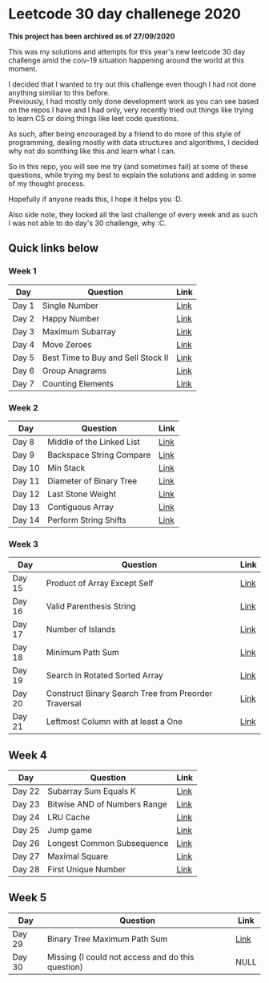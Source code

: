 # Leetcode 30 day challenege 2020

**This project has been archived as of 27/09/2020**

This was my solutions and attempts for this year's new leetcode 30 day challenge amid the coiv-19 situation happening around the world at this moment.  

I decided that I wanted to try out this challenge even though I had not done anything similiar to this before.  
Previously, I had mostly only done development work as you can see based on the repos I have and I had only, very recently tried out things like trying to learn CS or doing things like leet code questions.  

As such, after being encouraged by a friend to do more of this style of programming, dealing mostly with data structures and algorithms, I decided why not do somthing like this and learn what I can.  

So in this repo, you will see me try (and sometimes fail) at some of these questions, while trying my best to explain the solutions and adding in some of my thought process.  

Hopefully if anyone reads this, I hope it helps you :D.  

Also side note, they locked all the last challenge of every week and as such I was not able to do day's 30 challenge, why :C.  

## Quick links below

### Week 1
| Day   | Question | Link |
| ----- | -------- | ---- |
| Day 1 |Single Number | [Link](wk1/d1.md)|
| Day 2 | Happy Number| [Link](wk1/d2.md)|
| Day 3 | Maximum Subarray| [Link](wk1/d3.md)|
| Day 4 | Move Zeroes| [Link](wk1/d4.md)|
| Day 5 | Best Time to Buy and Sell Stock II| [Link](wk1/d5.md)|
| Day 6 | Group Anagrams| [Link](wk1/d6.md)|
| Day 7 | Counting Elements| [Link](wk1/d7.md)|

### Week 2

| Day   | Question | Link |
| ----- | -------- | ---- |
| Day 8 | Middle of the Linked List| [Link](wk2/d8.md)|
| Day 9 | Backspace String Compare| [Link](wk2/d9.md)|
| Day 10 | Min Stack| [Link](wk2/d10.md)|
| Day 11 | Diameter of Binary Tree| [Link](wk2/d11.md)|
| Day 12 | Last Stone Weight| [Link](wk2/d12.md)|
| Day 13 | Contiguous Array| [Link](wk2/d13.md)|
| Day 14 | Perform String Shifts| [Link](wk2/d14.md)|

### Week 3

| Day   | Question | Link |
| ----- | -------- | ---- |
| Day 15 | Product of Array Except Self| [Link](wk3/d15.md)|
| Day 16 | Valid Parenthesis String| [Link](wk3/d16.md)|
| Day 17 | Number of Islands| [Link](wk3/d17.md)|
| Day 18 | Minimum Path Sum| [Link](wk3/d18.md)|
| Day 19 | Search in Rotated Sorted Array| [Link](wk3/d19.md)|
| Day 20 | Construct Binary Search Tree from Preorder Traversal| [Link](wk3/d20.md)|
| Day 21 | Leftmost Column with at least a One| [Link](wk3/d21.md)|

## Week 4

| Day   | Question | Link |
| ----- | -------- | ---- |
| Day 22 | Subarray Sum Equals K| [Link](wk4/d22.md)|
| Day 23 | Bitwise AND of Numbers Range| [Link](wk4/d23.md)|
| Day 24 | LRU Cache| [Link](wk4/d24.md)|
| Day 25 | Jump game| [Link](wk4/d25.md)|
| Day 26 | Longest Common Subsequence| [Link](wk4/d26.md)|
| Day 27 | Maximal Square| [Link](wk4/d27.md)|
| Day 28 | First Unique Number| [Link](wk4/d28.md)|

## Week 5

| Day   | Question | Link |
| ----- | -------- | ---- |
| Day 29 | Binary Tree Maximum Path Sum| [Link](wk5/d29.md)|
| Day 30 | Missing (I could not access and do this question) | NULL |

